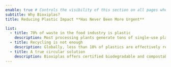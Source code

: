```yaml
---
enable: true # Controls the visibility of this section on all pages where it is used
subtitle: Why Bioxiplas?
title: Reducing Plastic Impact **Has Never Been More Urgent**

list:
  - title: 70% of waste in the food industry is plastic
    description: Most processing plants generate tons of single-use plastic waste. The accumulation of these materials is unsustainable, and current recycling solutions are not reversing the problem.
  - title: Recycling is not enough
    description: Globally, less than 10% of plastics are effectively recycled. Most end up in landfills or the environment, releasing microplastics and contributing to the climate crisis.
  - title: A true circular solution
    description: Bioxiplas offers certified biodegradable and compostable materials, specifically designed for the food industry. They allow the replacement of conventional plastics without compromising performance and deliver a measurable positive environmental impact.
---
```

